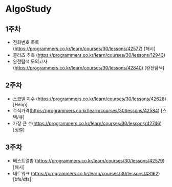 # AlgoStudy                                                                                                                                                                                                                                                                                                                                                                                                                                                                                                                                                           

## 1주차
- 전화번호 목록 (https://programmers.co.kr/learn/courses/30/lessons/42577) [해시]
- 콜라츠 추측 (https://programmers.co.kr/learn/courses/30/lessons/12943)
- 완전탐색 모의고사 (https://programmers.co.kr/learn/courses/30/lessons/42840) [완전탐색]

## 2주차
- 스코빌 지수 (https://programmers.co.kr/learn/courses/30/lessons/42626) [Heap] 
- 주식가격(https://programmers.co.kr/learn/courses/30/lessons/42584) [스택/큐]
- 가장 큰 수(https://programmers.co.kr/learn/courses/30/lessons/42746) [정렬]

## 3주차
- 베스트앨범 (https://programmers.co.kr/learn/courses/30/lessons/42579) [해시]
- 네트워크 (https://programmers.co.kr/learn/courses/30/lessons/43162) [bfs/dfs]
